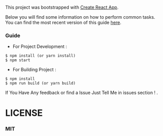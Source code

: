 This project was bootstrapped with [Create React App](https://github.com/facebookincubator/create-react-app).

Below you will find some information on how to perform common tasks.<br>
You can find the most recent version of this guide [here](https://github.com/facebookincubator/create-react-app/blob/master/packages/react-scripts/template/README.md).


### Guide

- For Project Development :

```shell
$ npm install (or yarn install)
$ npm start 

```

- For Building Project : 

```shell
$ npm install 
$ npm run build (or yarn build)

```


If You Have Any feedback or find a Issue Just Tell Me in issues section ! . 

# LICENSE 

### MIT
